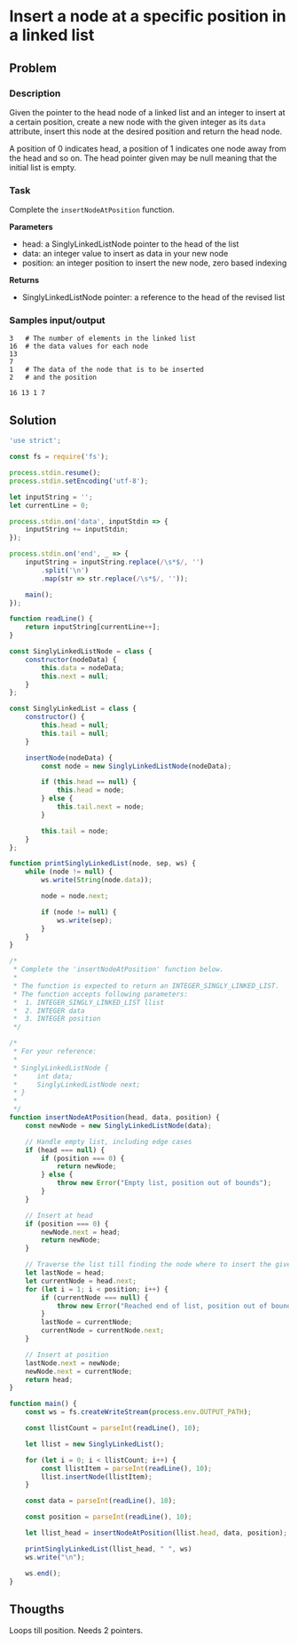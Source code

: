# Insert a node at a specific position in a linked list

## Problem

### Description

Given the pointer to the head node of a linked list and an integer to insert at a certain position, create a new node with the given integer as its `data` attribute, insert this node at the desired position and return the head node.

A position of 0 indicates head, a position of 1 indicates one node away from the head and so on. The head pointer given may be null meaning that the initial list is empty.

### Task

Complete the `insertNodeAtPosition` function.

**Parameters**

- head: a SinglyLinkedListNode pointer to the head of the list
- data: an integer value to insert as data in your new node
- position: an integer position to insert the new node, zero based indexing

**Returns**

- SinglyLinkedListNode pointer: a reference to the head of the revised list

### Samples input/output

```
3   # The number of elements in the linked list
16  # the data values for each node
13
7
1   # The data of the node that is to be inserted
2   # and the position
```
```
16 13 1 7
```

## Solution

```js
'use strict';

const fs = require('fs');

process.stdin.resume();
process.stdin.setEncoding('utf-8');

let inputString = '';
let currentLine = 0;

process.stdin.on('data', inputStdin => {
    inputString += inputStdin;
});

process.stdin.on('end', _ => {
    inputString = inputString.replace(/\s*$/, '')
        .split('\n')
        .map(str => str.replace(/\s*$/, ''));

    main();
});

function readLine() {
    return inputString[currentLine++];
}

const SinglyLinkedListNode = class {
    constructor(nodeData) {
        this.data = nodeData;
        this.next = null;
    }
};

const SinglyLinkedList = class {
    constructor() {
        this.head = null;
        this.tail = null;
    }

    insertNode(nodeData) {
        const node = new SinglyLinkedListNode(nodeData);

        if (this.head == null) {
            this.head = node;
        } else {
            this.tail.next = node;
        }

        this.tail = node;
    }
};

function printSinglyLinkedList(node, sep, ws) {
    while (node != null) {
        ws.write(String(node.data));

        node = node.next;

        if (node != null) {
            ws.write(sep);
        }
    }
}

/*
 * Complete the 'insertNodeAtPosition' function below.
 *
 * The function is expected to return an INTEGER_SINGLY_LINKED_LIST.
 * The function accepts following parameters:
 *  1. INTEGER_SINGLY_LINKED_LIST llist
 *  2. INTEGER data
 *  3. INTEGER position
 */

/*
 * For your reference:
 *
 * SinglyLinkedListNode {
 *     int data;
 *     SinglyLinkedListNode next;
 * }
 *
 */
function insertNodeAtPosition(head, data, position) {
    const newNode = new SinglyLinkedListNode(data);

    // Handle empty list, including edge cases
    if (head === null) {
        if (position === 0) {
            return newNode;
        } else {
            throw new Error("Empty list, position out of bounds");
        }
    }

    // Insert at head
    if (position === 0) {
        newNode.next = head;
        return newNode;
    }

    // Traverse the list till finding the node where to insert the given data
    let lastNode = head;
    let currentNode = head.next;
    for (let i = 1; i < position; i++) {
        if (currentNode === null) {
            throw new Error("Reached end of list, position out of bounds");
        }
        lastNode = currentNode;
        currentNode = currentNode.next;
    }

    // Insert at position
    lastNode.next = newNode;
    newNode.next = currentNode;
    return head;
}

function main() {
    const ws = fs.createWriteStream(process.env.OUTPUT_PATH);

    const llistCount = parseInt(readLine(), 10);

    let llist = new SinglyLinkedList();

    for (let i = 0; i < llistCount; i++) {
        const llistItem = parseInt(readLine(), 10);
        llist.insertNode(llistItem);
    }

    const data = parseInt(readLine(), 10);

    const position = parseInt(readLine(), 10);

    let llist_head = insertNodeAtPosition(llist.head, data, position);

    printSinglyLinkedList(llist_head, " ", ws)
    ws.write("\n");

    ws.end();
}
```

## Thougths

Loops till position. Needs 2 pointers.
